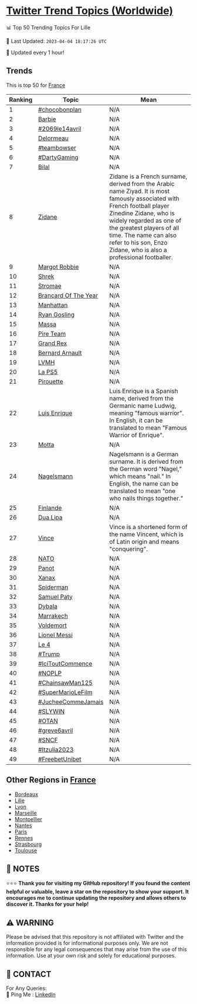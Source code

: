 [Twitter Trend Topics (Worldwide)](https://github.com/ErcinDedeoglu/Twitter-Trend-Topics)
==========


📊 Top 50 Trending Topics For Lille

📆 Last Updated: `2023-04-04 18:17:26 UTC`

🔧 Updated every 1 hour!


## Trends

This is top 50 for [France](</France>)

| Ranking | Topic | Mean |
| ------- | ------------ | ------------ |
| 1 | [#chocobonplan](http://twitter.com/search?q=%23chocobonplan) | N/A |
| 2 | [Barbie](http://twitter.com/search?q=Barbie) | N/A |
| 3 | [#2069le14avril](http://twitter.com/search?q=%232069le14avril) | N/A |
| 4 | [Delormeau](http://twitter.com/search?q=Delormeau) | N/A |
| 5 | [#teambowser](http://twitter.com/search?q=%23teambowser) | N/A |
| 6 | [#DartyGaming](http://twitter.com/search?q=%23DartyGaming) | N/A |
| 7 | [Bilal](http://twitter.com/search?q=Bilal) | N/A |
| 8 | [Zidane](http://twitter.com/search?q=Zidane) | Zidane is a French surname, derived from the Arabic name Ziyad. It is most famously associated with French football player Zinedine Zidane, who is widely regarded as one of the greatest players of all time. The name can also refer to his son, Enzo Zidane, who is also a professional footballer. |
| 9 | [Margot Robbie](http://twitter.com/search?q=Margot+Robbie) | N/A |
| 10 | [Shrek](http://twitter.com/search?q=Shrek) | N/A |
| 11 | [Stromae](http://twitter.com/search?q=Stromae) | N/A |
| 12 | [Brancard Of The Year](http://twitter.com/search?q=Brancard+Of+The+Year) | N/A |
| 13 | [Manhattan](http://twitter.com/search?q=Manhattan) | N/A |
| 14 | [Ryan Gosling](http://twitter.com/search?q=Ryan+Gosling) | N/A |
| 15 | [Massa](http://twitter.com/search?q=Massa) | N/A |
| 16 | [Pire Team](http://twitter.com/search?q=Pire+Team) | N/A |
| 17 | [Grand Rex](http://twitter.com/search?q=Grand+Rex) | N/A |
| 18 | [Bernard Arnault](http://twitter.com/search?q=Bernard+Arnault) | N/A |
| 19 | [LVMH](http://twitter.com/search?q=LVMH) | N/A |
| 20 | [La PS5](http://twitter.com/search?q=La+PS5) | N/A |
| 21 | [Pirouette](http://twitter.com/search?q=Pirouette) | N/A |
| 22 | [Luis Enrique](http://twitter.com/search?q=Luis+Enrique) | Luis Enrique is a Spanish name, derived from the Germanic name Ludwig, meaning "famous warrior". In English, it can be translated to mean "Famous Warrior of Enrique". |
| 23 | [Motta](http://twitter.com/search?q=Motta) | N/A |
| 24 | [Nagelsmann](http://twitter.com/search?q=Nagelsmann) | Nagelsmann is a German surname. It is derived from the German word "Nagel," which means "nail." In English, the name can be translated to mean "one who nails things together." |
| 25 | [Finlande](http://twitter.com/search?q=Finlande) | N/A |
| 26 | [Dua Lipa](http://twitter.com/search?q=Dua+Lipa) | N/A |
| 27 | [Vince](http://twitter.com/search?q=Vince) | Vince is a shortened form of the name Vincent, which is of Latin origin and means "conquering". |
| 28 | [NATO](http://twitter.com/search?q=NATO) | N/A |
| 29 | [Panot](http://twitter.com/search?q=Panot) | N/A |
| 30 | [Xanax](http://twitter.com/search?q=Xanax) | N/A |
| 31 | [Spiderman](http://twitter.com/search?q=Spiderman) | N/A |
| 32 | [Samuel Paty](http://twitter.com/search?q=Samuel+Paty) | N/A |
| 33 | [Dybala](http://twitter.com/search?q=Dybala) | N/A |
| 34 | [Marrakech](http://twitter.com/search?q=Marrakech) | N/A |
| 35 | [Voldemort](http://twitter.com/search?q=Voldemort) | N/A |
| 36 | [Lionel Messi](http://twitter.com/search?q=Lionel+Messi) | N/A |
| 37 | [Le 4](http://twitter.com/search?q=Le+4) | N/A |
| 38 | [#Trump](http://twitter.com/search?q=%23Trump) | N/A |
| 39 | [#IciToutCommence](http://twitter.com/search?q=%23IciToutCommence) | N/A |
| 40 | [#NOPLP](http://twitter.com/search?q=%23NOPLP) | N/A |
| 41 | [#ChainsawMan125](http://twitter.com/search?q=%23ChainsawMan125) | N/A |
| 42 | [#SuperMarioLeFilm](http://twitter.com/search?q=%23SuperMarioLeFilm) | N/A |
| 43 | [#JucheeCommeJamais](http://twitter.com/search?q=%23JucheeCommeJamais) | N/A |
| 44 | [#SLYWIN](http://twitter.com/search?q=%23SLYWIN) | N/A |
| 45 | [#OTAN](http://twitter.com/search?q=%23OTAN) | N/A |
| 46 | [#greve6avril](http://twitter.com/search?q=%23greve6avril) | N/A |
| 47 | [#SNCF](http://twitter.com/search?q=%23SNCF) | N/A |
| 48 | [#Itzulia2023](http://twitter.com/search?q=%23Itzulia2023) | N/A |
| 49 | [#FreebetUnibet](http://twitter.com/search?q=%23FreebetUnibet) | N/A |



## Other Regions in [France](</France>)

* [Bordeaux](</France/Bordeaux.md>)
* [Lille](</France/Lille.md>)
* [Lyon](</France/Lyon.md>)
* [Marseille](</France/Marseille.md>)
* [Montpellier](</France/Montpellier.md>)
* [Nantes](</France/Nantes.md>)
* [Paris](</France/Paris.md>)
* [Rennes](</France/Rennes.md>)
* [Strasbourg](</France/Strasbourg.md>)
* [Toulouse](</France/Toulouse.md>)



## 📝 NOTES

⭐⭐⭐ **Thank you for visiting my GitHub repository! If you found the content helpful or valuable, leave a star on the repository to show your support. It encourages me to continue updating the repository and allows others to discover it. Thanks for your help!**


## ⚠️ WARNING

Please be advised that this repository is not affiliated with Twitter and the information provided is for informational purposes only. We are not responsible for any legal consequences that may arise from the use of this information. Use at your own risk and solely for educational purposes.


## 📨 CONTACT

 For Any Queries:  
            🏓 Ping Me : [LinkedIn](https://www.linkedin.com/in/ercindedeoglu/)
